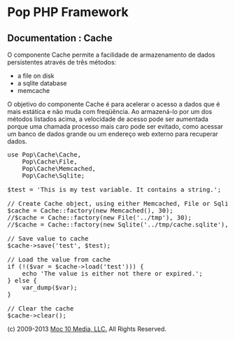 Pop PHP Framework
=================

Documentation : Cache
---------------------

O componente Cache permite a facilidade de armazenamento de dados persistentes através de três métodos:

* a file on disk
* a sqlite database
* memcache

O objetivo do componente Cache é para acelerar o acesso a dados que é mais estática e não muda com freqüência. Ao armazená-lo por um dos métodos listados acima, a velocidade de acesso pode ser aumentada porque uma chamada processo mais caro pode ser evitado, como acessar um banco de dados grande ou um endereço web externo para recuperar dados.

<pre>
use Pop\Cache\Cache,
    Pop\Cache\File,
    Pop\Cache\Memcached,
    Pop\Cache\Sqlite;

$test = 'This is my test variable. It contains a string.';

// Create Cache object, using either Memcached, File or Sqlite
$cache = Cache::factory(new Memcached(), 30);
//$cache = Cache::factory(new File('../tmp'), 30);
//$cache = Cache::factory(new Sqlite('../tmp/cache.sqlite'), 30);

// Save value to cache
$cache->save('test', $test);

// Load the value from cache
if (!($var = $cache->load('test'))) {
    echo 'The value is either not there or expired.';
} else {
    var_dump($var);
}

// Clear the cache
$cache->clear();
</pre>

(c) 2009-2013 [Moc 10 Media, LLC.](http://www.moc10media.com) All Rights Reserved.
